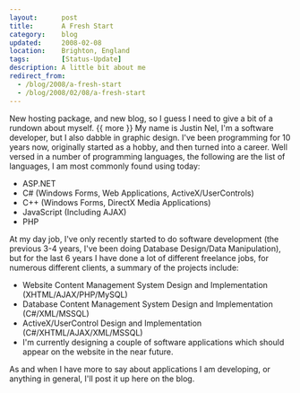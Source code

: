 ```yaml
---
layout:      post
title:       A Fresh Start
category:    blog
updated:     2008-02-08
location:    Brighton, England
tags:        [Status-Update]
description: A little bit about me
redirect_from:
  - /blog/2008/a-fresh-start
  - /blog/2008/02/08/a-fresh-start
---
```

New hosting package, and new blog, so I guess I need to give a bit of a rundown about myself.
{{ more }}
My name is Justin Nel, I'm a software developer, but I also dabble in graphic design. I've been programming for 10 years now, originally started as a hobby, and then turned into a career. Well versed in a number of programming languages, the following are the list of languages, I am most commonly found using today:

- ASP.NET
- C# (Windows Forms, Web Applications, ActiveX/UserControls)
- C++ (Windows Forms, DirectX Media Applications)
- JavaScript (Including AJAX)
- PHP

At my day job, I've only recently started to do software development (the previous 3-4 years, I've been doing Database Design/Data Manipulation), but for the last 6 years I have done a lot of different freelance jobs, for numerous different clients, a summary of the projects include:

- Website Content Management System Design and Implementation (XHTML/AJAX/PHP/MySQL)
- Database Content Management System Design and Implementation (C#/XML/MSSQL)
- ActiveX/UserControl Design and Implementation (C#/XHTML/AJAX/XML/MSSQL)
- I'm currently designing a couple of software applications which should appear on the website in the near future.

As and when I have more to say about applications I am developing, or anything in general, I'll post it up here on the blog.

